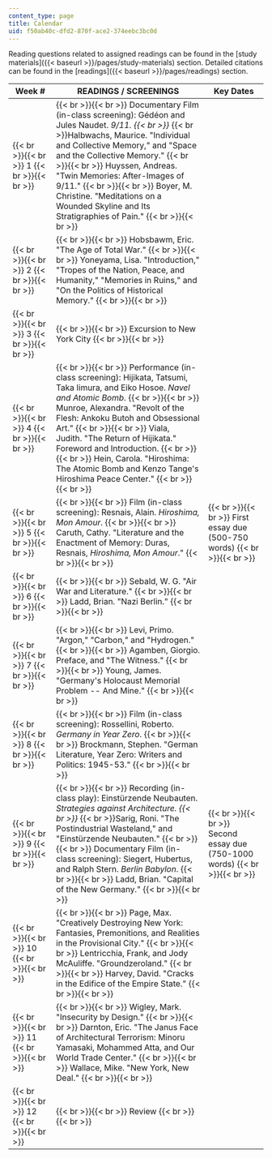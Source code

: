 ```yaml
---
content_type: page
title: Calendar
uid: f50ab40c-dfd2-870f-ace2-374eebc3bc0d
---
```


Reading questions related to assigned readings can be found in the [study materials]({{< baseurl >}}/pages/study-materials) section. Detailed citations can be found in the [readings]({{< baseurl >}}/pages/readings) section.

| Week # | READINGS / SCREENINGS | Key Dates |
| --- | --- | --- |
|  {{< br >}}{{< br >}} 1 {{< br >}}{{< br >}}  |  {{< br >}}{{< br >}} Documentary Film (in-class screening): Gédéon and Jules Naudet. _9/11.  {{< br >}}_  {{< br >}}Halbwachs, Maurice. "Individual and Collective Memory," and "Space and the Collective Memory." {{< br >}}{{< br >}} Huyssen, Andreas. "Twin Memories: After-Images of 9/11." {{< br >}}{{< br >}} Boyer, M. Christine. "Meditations on a Wounded Skyline and Its Stratigraphies of Pain." {{< br >}}{{< br >}}  | &nbsp; |
|  {{< br >}}{{< br >}} 2 {{< br >}}{{< br >}}  |  {{< br >}}{{< br >}} Hobsbawm, Eric. "The Age of Total War." {{< br >}}{{< br >}} Yoneyama, Lisa. "Introduction," "Tropes of the Nation, Peace, and Humanity," "Memories in Ruins," and "On the Politics of Historical Memory." {{< br >}}{{< br >}}  | &nbsp; |
|  {{< br >}}{{< br >}} 3 {{< br >}}{{< br >}}  |  {{< br >}}{{< br >}} Excursion to New York City {{< br >}}{{< br >}}  | &nbsp; |
|  {{< br >}}{{< br >}} 4 {{< br >}}{{< br >}}  |  {{< br >}}{{< br >}} Performance (in-class screening): Hijikata, Tatsumi, Taka Iimura, and Eiko Hosoe. _Navel and Atomic Bomb_. {{< br >}}{{< br >}} Munroe, Alexandra. "Revolt of the Flesh: Ankoku Butoh and Obsessional Art." {{< br >}}{{< br >}} Viala, Judith. "The Return of Hijikata." Foreword and Introduction. {{< br >}}{{< br >}} Hein, Carola. "Hiroshima: The Atomic Bomb and Kenzo Tange's Hiroshima Peace Center." {{< br >}}{{< br >}}  | &nbsp; |
|  {{< br >}}{{< br >}} 5 {{< br >}}{{< br >}}  |  {{< br >}}{{< br >}} Film (in-class screening): Resnais, Alain. _Hiroshima, Mon Amour_. {{< br >}}{{< br >}} Caruth, Cathy. "Literature and the Enactment of Memory: Duras, Resnais, _Hiroshima, Mon Amour_." {{< br >}}{{< br >}}  |  {{< br >}}{{< br >}} First essay due (500-750 words) {{< br >}}{{< br >}}  |
|  {{< br >}}{{< br >}} 6 {{< br >}}{{< br >}}  |  {{< br >}}{{< br >}} Sebald, W. G. "Air War and Literature." {{< br >}}{{< br >}} Ladd, Brian. "Nazi Berlin." {{< br >}}{{< br >}}  | &nbsp; |
|  {{< br >}}{{< br >}} 7 {{< br >}}{{< br >}}  |  {{< br >}}{{< br >}} Levi, Primo. "Argon," "Carbon," and "Hydrogen." {{< br >}}{{< br >}} Agamben, Giorgio. Preface, and "The Witness." {{< br >}}{{< br >}} Young, James. "Germany's Holocaust Memorial Problem -- And Mine." {{< br >}}{{< br >}}  | &nbsp; |
|  {{< br >}}{{< br >}} 8 {{< br >}}{{< br >}}  |  {{< br >}}{{< br >}} Film (in-class screening): Rossellini, Roberto. _Germany in Year Zero_. {{< br >}}{{< br >}} Brockmann, Stephen. "German Literature, Year Zero: Writers and Politics: 1945-53." {{< br >}}{{< br >}}  | &nbsp; |
|  {{< br >}}{{< br >}} 9 {{< br >}}{{< br >}}  |  {{< br >}}{{< br >}} Recording (in-class play): Einstürzende Neubauten. _Strategies against Architecture.  {{< br >}}_  {{< br >}}Sarig, Roni. "The Postindustrial Wasteland," and "Einstürzende Neubauten." {{< br >}}{{< br >}} Documentary Film (in-class screening): Siegert, Hubertus, and Ralph Stern. _Berlin Babylon_. {{< br >}}{{< br >}} Ladd, Brian. "Capital of the New Germany." {{< br >}}{{< br >}}  |  {{< br >}}{{< br >}} Second essay due (750-1000 words) {{< br >}}{{< br >}}  |
|  {{< br >}}{{< br >}} 10 {{< br >}}{{< br >}}  |  {{< br >}}{{< br >}} Page, Max. "Creatively Destroying New York: Fantasies, Premonitions, and Realities in the Provisional City." {{< br >}}{{< br >}} Lentricchia, Frank, and Jody McAuliffe. "Groundzeroland." {{< br >}}{{< br >}} Harvey, David. "Cracks in the Edifice of the Empire State." {{< br >}}{{< br >}}  | &nbsp; |
|  {{< br >}}{{< br >}} 11 {{< br >}}{{< br >}}  |  {{< br >}}{{< br >}} Wigley, Mark. "Insecurity by Design." {{< br >}}{{< br >}} Darnton, Eric. "The Janus Face of Architectural Terrorism: Minoru Yamasaki, Mohammed Atta, and Our World Trade Center." {{< br >}}{{< br >}} Wallace, Mike. "New York, New Deal." {{< br >}}{{< br >}}  | &nbsp; |
|  {{< br >}}{{< br >}} 12 {{< br >}}{{< br >}}  |  {{< br >}}{{< br >}} Review {{< br >}}{{< br >}}  |